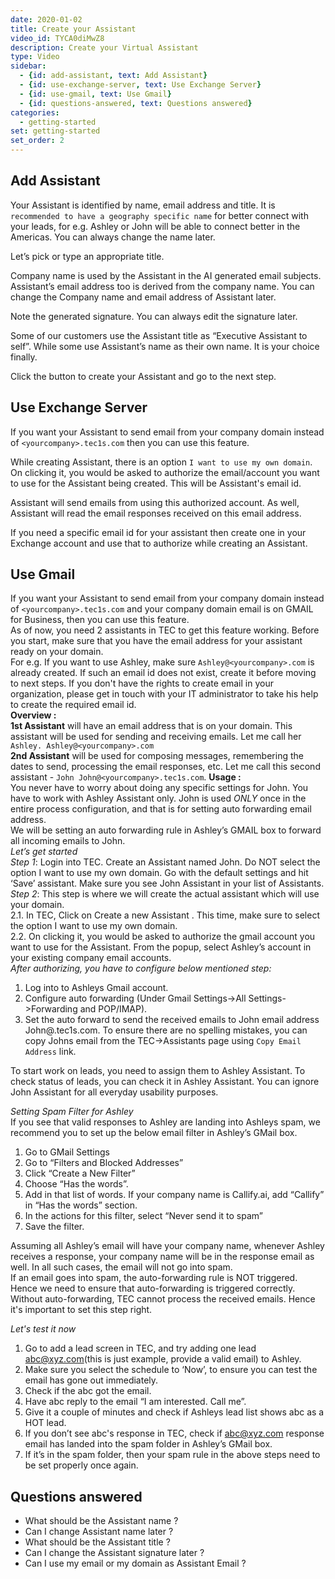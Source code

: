 ```yaml
---
date: 2020-01-02
title: Create your Assistant
video_id: TYCA0diMwZ8
description: Create your Virtual Assistant 
type: Video
sidebar:
  - {id: add-assistant, text: Add Assistant}
  - {id: use-exchange-server, text: Use Exchange Server}
  - {id: use-gmail, text: Use Gmail}
  - {id: questions-answered, text: Questions answered}
categories:
  - getting-started
set: getting-started
set_order: 2
---
```


## Add Assistant

Your Assistant is identified by name, email address and title. It is `recommended to have a geography specific name` for better connect with your leads, for e.g. Ashley or John will be able to connect better in the Americas. You can always change the name later.

Let’s pick or type an appropriate title. 

Company name is used by the Assistant in the AI generated email subjects. Assistant’s email address too is derived from the company name. You can change the Company name and email address of Assistant later.

Note the generated signature. You can always edit the signature later.

Some of our customers use the Assistant title as “Executive Assistant to self”. While some use Assistant’s name as their own name. It is your choice finally. 

Click the button to create your Assistant and go to the next step.

## Use Exchange Server
If you want your Assistant to send email from your company domain instead of `<yourcompany>.tec1s.com` then you can use this feature.  

While creating Assistant, there is an option `I want to use my own domain`. On clicking it, you would be asked to authorize the email/account you want to use for the Assistant being created. This will be Assistant's email id. 

Assistant will send emails from using this authorized account. As well, Assistant will read the email responses received on this email address. 

If you need a specific email id for your assistant then create one in your Exchange account and use that to authorize while creating an Assistant. 

## Use Gmail
If you want your Assistant to send email from your company domain instead of `<yourcompany>.tec1s.com` and your company domain email is on GMAIL for Business, then you can use this feature.  
As of now, you need 2 assistants in TEC to get this feature working. 
Before you start, make sure that you have the email address for your assistant ready on your domain.  
For e.g. If you want to use Ashley, make sure `Ashley@<yourcompany>.com` is already created. If such an email id does not exist, create it before moving to next steps. If you don't have the rights to create email in your organization, please get in touch with your IT administrator to take his help to create the required email id.  
**Overview :**  
**1st Assistant** will have an email address that is on your domain. This assistant will be used for sending and receiving emails. Let me call her `Ashley. Ashley@<yourcompany>.com`  
**2nd Assistant** will be used for composing messages, remembering the dates to send, processing the email responses, etc. Let me call this second assistant - `John John@<yourcompany>.tec1s.com`. 
**Usage :**  
You never have to worry about doing any specific settings for John. You have to work with Ashley Assistant only. John is used *ONLY* once in the entire process configuration, and that is for setting auto forwarding email address.  
We will be setting an auto forwarding rule in Ashley’s GMAIL box to forward all incoming emails to John.  
*Let’s get started*  
*Step 1*: Login into TEC. Create an Assistant named John. Do NOT select the option I want to use my own domain. Go with the default settings and hit ‘Save’ assistant. Make sure you see John Assistant in your list of Assistants.  
*Step 2*: This step is where we will create the actual assistant which will use your domain.  
2.1. In TEC, Click on Create a new Assistant . This time, make sure to select the option I want to use my own domain.  
2.2. On clicking it, you would be asked to authorize the gmail account you want to use for the Assistant. From the popup, select Ashley’s account in your existing company email accounts.  
*After authorizing, you have to configure below mentioned step:*  
1. Log into to Ashleys Gmail account. 
1. Configure auto forwarding (Under Gmail Settings->All Settings->Forwarding and POP/IMAP). 
1. Set the auto forward to send the received emails to John email address John@<yourcompany>.tec1s.com. To ensure there are no spelling mistakes, you can copy Johns email from the TEC->Assistants page using `Copy Email Address` link. 

To start work on leads, you need to assign them to Ashley Assistant. To check status of leads, you can check it in Ashley Assistant. You can ignore John Assistant for all everyday usability purposes. 

*Setting Spam Filter for Ashley*  
If you see that valid responses to Ashley are landing into Ashleys spam, we recommend you to set up the below email filter in Ashley’s GMail box. 
1. Go to GMail Settings
1. Go to “Filters and Blocked Addresses”
1. Click “Create a New Filter”
1. Choose “Has the words”.
1. Add <your company name> in that list of words. If your company name is Callify.ai, add “Callify” in “Has the words” section.
1. In the actions for this filter, select “Never send it to spam” 
1. Save the filter. 

Assuming all Ashley’s email will have your company name, whenever Ashley receives a response, your company name will be in the response email as well. In all such cases, the email will not go into spam.  
If an email goes into spam, the auto-forwarding rule is NOT triggered. Hence we need to ensure that auto-forwarding is triggered correctly. Without auto-forwarding, TEC cannot process the received emails. Hence it's important to set this step right. 

*Let's test it now*
1. Go to add a lead screen in TEC, and try adding one lead abc@xyz.com(this is just example, provide a valid email) to Ashley. 
1. Make sure you select the schedule to ‘Now’, to ensure you can test the email has gone out immediately. 
1. Check if the abc got the email. 
1. Have abc reply to the email “I am interested. Call me”. 
1. Give it a couple of minutes and check if Ashleys lead list shows abc as a HOT lead. 
1. If you don’t see abc's response in TEC, check if abc@xyz.com response email has landed into the spam folder in Ashley’s GMail box. 
1. If it’s in the spam folder, then your spam rule in the above steps need to be set properly once again. 

## Questions answered
- What should be the Assistant name ? 
- Can I change Assistant name later ?
- What should be the Assistant title ? 
- Can I change the Assistant signature later ? 
- Can I use my email or my domain as Assistant Email ?

